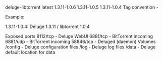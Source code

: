 deluge-libtorrent
latest
1.3.11-1.0.6
1.3.11-1.0.5
1.3.11-1.0.4
Tag convention
<deluge version>-<libtorrent version>

Example:

1.3.11-1.0.4: Deluge 1.3.11 / libtorrent 1.0.4

Exposed ports
8112/tcp - Deluge WebUI
6881/tcp - BitTorrent incoming
6881/udp - BitTorrent incoming
58846/tcp - Deluged (daemon)
Volumes
/config - Deluge configuration files
/log - Deluge log files
/data - Deluge default location for data